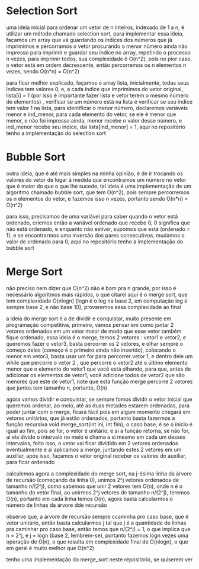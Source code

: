# Selection Sort

uma ideia inicial para ordenar um vetor de n inteiros, indexado de 1 a n, é utilizar um método chamado selection sort, para implementar essa ideia, façamos um array que vá guardando os índices dos números que já imprimimos
e percorramos o vetor procurando o menor número ainda não impresso para imprimir e guardar seu índice no array, repetindo o processo n vezes, para imprimir todos, sua complexidade é O(n^2), pois no pior caso,
o vetor está em ordem decrescente, então percorremos os n elementos n vezes, sendo O(n*n) = O(n^2)

para ficar melhor explicado, façamos o array lista, inicialmente, todas seus índices tem valores 0, e, a cada índice que imprimimos do vetor original, lista[i] = 1 (por isso é importante fazer lista e vetor terem o mesmo número de elementos)
, verificar se um número está na lista é verificar se seu índice tem valor 1 na lista, para identificar o menor número, declaremos variáveis menor e ind_menor, para cada elemento do vetor, se ele é menor que menor, e não foi impresso ainda, menor recebe o valor desse número, e ind_menor recebe seu índice, dai lista[ind_menor] = 1,
aqui no repositório tenho a implementação do selection sort



# Bubble Sort

outra ideia, que é até mais simples na minha opinião, é de ir trocando os valores do vetor de lugar á medida que encontramos um número no vetor que é maior do que o que lhe sucede, tal ideia é uma 
implementação de um algoritmo chamado bubble sort, que tem O(n^2), pois sempre percorremos os n elementos do vetor, e fazemos isso n vezes, portanto sendo O(n*n) = O(n^2)

para isso, precisamos de uma variável para saber quando o vetor está ordenado, criemos então a variável ordenado que recebe 0, 0 significa que não está ordenado, e enquanto não estiver, supomos que está (ordenado = 1), e se encontrarmos uma inversão dos pares consecutivos, mudamos o valor de ordenado para 0, aqui no repositório tenho a implementação do bubble sort



# Merge Sort

não preciso nem dizer que O(n^2) não é bom pra n grande, por isso é necessário algoritmos mais rápidos, o que citarei aqui é o merge sort, que tem complexidade O(nlogn) (logn é o log na base 2, em computação log é sempre base 2, e não base 10), provaremos essa complexidade ao final

a ideia do merge sort é a de dividir e conquistar, muito presente em programação competitiva, primeiro, vamos pensar em como juntar 2 vetores ordenados em um vetor maior de modo que esse vetor também fique ordenado, essa ideia é o merge, temos 2 vetores : vetor1 e vetor2, e queremos fazer o vetor3, basta percorrer os 2 vetores, e olhar sempre o começo deles (começo é o primeiro ainda não inserido), colocando o menor em vetor3, basta usar um for para percorrer vetor 1, e dentro dele um while que percorre o vetor 2 , que percorre o vetor2 até o último elemento menor que o elemento do vetor1 que você está olhando, para que, antes de adicionar os elementos de vetor1, você adicione todos de vetor2 que são menores que este de vetor1, note que esta função merge percorre 2 vetores que juntos tem tamanho n, portanto, O(n)

agora vamos dividir e conquistar, se sempre fomos dividir o vetor inicial que queremos ordenar, ao meio, até as duas metades estarem ordenadas, para poder juntar com o merge, ficará fácil pois em algum momento chegará em vetores unitários, que já estão ordenados, portanto basta fazermos a função recursiva void merge_sort(int ini, int fim), o caso base, é se o ínicio é igual ao fim, pois se for, o vetor é unitário, e aí a função retorna, se não for, aí ela divide o intervalo no meio e chama a si mesmo em cada um desses intervalos, feito isso, o vetor vai ficar dividido em 2 vetores ordenados eventualmente e aí aplicamos a merge, juntando estes 2 vetores em um auxiliar, após isso, façamos o vetor original receber os valores do auxiliar, para ficar ordenado

calculemos agora a complexidade do merge sort, na j-ésima linha da árvore de recursão (começando da linha 0), unimos 2^j vetores ordenados de tamanho n/(2^j), como sabemos que unir 2 vetores tem O(n), onde n é o tamanho do vetor final, ao unirmos 2^j vetores de tamanho n/(2^j), teremos O(n), portanto em cada linha temos O(n), agora basta calcularmos o número de linhas da árvore dde recursão

observe que, a árvore de recursão sempre ccaminha pro caso base, que é vetor unitário, então basta calcularmos j tal que j é a quantidade de linhas pra caminhar pro caso base, então temos que n/(2^j) = 1, o que implica que n = 2^j, e j = logn (base 2, lembrem-se), portanto fazemos logn vezes uma operação de O(n), o que resulta em complexidade final de O(nlogn), o que em geral é muito melhor que O(n^2)

tenho uma implementação do merge_sort neste repositório, se quiserem ver
